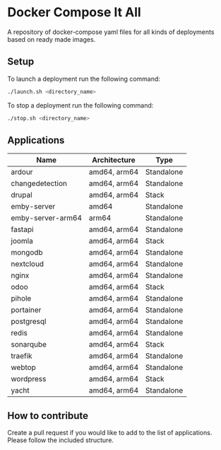 # Docker Compose It All

A repository of docker-compose yaml files for all kinds of deployments based on ready made images.

## Setup

To launch a deployment run the following command:

```bash
./launch.sh <directory_name>
```

To stop a deployment run the following command:

```bash
./stop.sh <directory_name>
```
## Applications

| Name | Architecture | Type |
|----------|----------|----------|
| ardour | amd64, arm64 | Standalone |
| changedetection | amd64, arm64 | Standalone |
| drupal | amd64, arm64 | Stack |
| emby-server | amd64 | Standalone |
| emby-server-arm64 | arm64 | Standalone |
| fastapi | amd64, arm64 | Standalone |
| joomla | amd64, arm64 | Stack |
| mongodb | amd64, arm64 | Standalone |
| nextcloud | amd64, arm64 | Standalone |
| nginx | amd64, arm64 | Standalone |
| odoo | amd64, arm64 | Stack |
| pihole | amd64, arm64 | Standalone |
| portainer | amd64, arm64 | Standalone |
| postgresql | amd64, arm64 | Standalone |
| redis | amd64, arm64 | Standalone |
| sonarqube | amd64, arm64 | Stack |
| traefik | amd64, arm64 | Standalone |
| webtop | amd64, arm64 | Standalone |
| wordpress | amd64, arm64 | Stack |
| yacht | amd64, arm64 | Standalone |

## How to contribute

Create a pull request if you would like to add to the list of applications. Please follow the included structure.